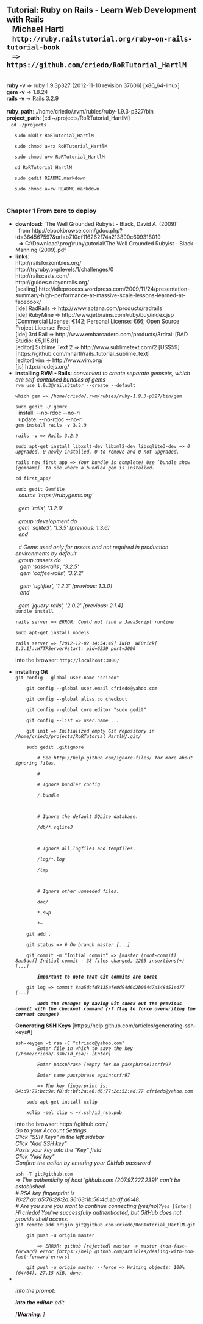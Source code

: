 <h2>Tutorial: Ruby on Rails - Learn Web Development with Rails<br />
&nbsp;&nbsp;&nbsp;Michael Hartl<br />
&nbsp;&nbsp;&nbsp;<code>http://ruby.railstutorial.org/ruby-on-rails-tutorial-book</code><br />
&nbsp;&nbsp;&nbsp;<code>=> https://github.com/criedo/RoRTutorial_HartlM</code></h2>
<br />
<b>ruby -v</b> => ruby 1.9.3p327 (2012-11-10 revision 37606) [x86_64-linux]<br />
<b>gem -v</b> => 1.8.24<br />
<b>rails -v</b> => Rails 3.2.9<br />
<br />
<b>ruby_path</b>: ./home/criedo/.rvm/rubies/ruby-1.9.3-p327/bin<br />
<b>project_path</b>: [cd ~/projects/RoRTutorial_HartlM]<br />
&nbsp;&nbsp;&nbsp;<code>cd ~/projects<br />
&nbsp;&nbsp;&nbsp;sudo mkdir RoRTutorial_HartlM<br />
&nbsp;&nbsp;&nbsp;sudo chmod a=rx RoRTutorial_HartlM<br />
&nbsp;&nbsp;&nbsp;sudo chmod u+w RoRTutorial_HartlM<br />
&nbsp;&nbsp;&nbsp;cd RoRTutorial_HartlM<br />
&nbsp;&nbsp;&nbsp;sudo gedit README.markdown<br />
&nbsp;&nbsp;&nbsp;sudo chmod a=rw README.markdown</code><br />
<br />
<h3>Chapter 1 From zero to deploy</h3>
<ul>
<li><b>download</b>: 'The Well Grounded Rubyist - Black, David A. (2009)'<br />
&nbsp;&nbsp;from http://ebookbrowse.com/gdoc.php?id=364567597&url=b710df116262f74a213890c609318019<br />
&nbsp;&nbsp;=> C:\Download\prog\ruby\tutorial\The Well Grounded Rubyist - Black - Manning (2009).pdf</li>
<li><b>links</b>:<br />
http://railsforzombies.org/<br />
http://tryruby.org/levels/1/challenges/0<br />
http://railscasts.com/<br />
http://guides.rubyonrails.org/<br />
[scaling] http://idleprocess.wordpress.com/2009/11/24/presentation-summary-high-performance-at-massive-scale-lessons-learned-at-facebook/<br />
[ide] RadRails => http://www.aptana.com/products/radrails<br />
[ide] RubyMine => http://www.jetbrains.com/ruby/buy/index.jsp [Commercial License: €142; Personal License: €66; Open Source Project License: Free]<br />
[ide] 3rd Rail => http://www.embarcadero.com/products/3rdrail [RAD Studio: €5,115.81]<br />
[editor] Sublime Text 2 => http://www.sublimetext.com/2 [US$59] [https://github.com/mhartl/rails_tutorial_sublime_text]<br />
[editor] vim => http://www.vim.org/<br />
[js] http://nodejs.org/</li>
<li><b>installing RVM - Rails</b>: <i>convenient to create separate gemsets, which are self-contained bundles of gems</i><br />
<code>rvm use 1.9.3@rails3tutor --create --default<br />
which gem => <i>/home/criedo/.rvm/rubies/ruby-1.9.3-p327/bin/gem</i><br />
sudo gedit ~/.gemrc</code><br />
&nbsp;&nbsp;install: --no-rdoc --no-ri<br />
&nbsp;&nbsp;update: --no-rdoc --no-ri<br />
<code>gem install rails -v 3.2.9<br />
rails -v => <i>Rails 3.2.9</i><br />
sudo apt-get install libxslt-dev libxml2-dev libsqlite3-dev => <i>0 upgraded, 0 newly installed, 0 to remove and 0 not upgraded.</i><br />
rails new first_app => <i>Your bundle is complete! Use `bundle show [gemname]` to see where a bundled gem is installed.</i><br />
cd first_app/<br />
sudo gedit Gemfile</code><br />
&nbsp;&nbsp;<i>source 'https://rubygems.org'<br />
&nbsp;&nbsp;<br />
&nbsp;&nbsp;gem 'rails', '3.2.9'<br />
&nbsp;&nbsp;<br />
&nbsp;&nbsp;group :development do<br />
&nbsp;&nbsp;gem 'sqlite3', '1.3.5' [previous: 1.3.6]<br />
&nbsp;&nbsp;end<br />
&nbsp;&nbsp;<br />
&nbsp;&nbsp;# Gems used only for assets and not required in production environments by default.<br />
&nbsp;&nbsp;group :assets do<br />
&nbsp;&nbsp;  gem 'sass-rails',   '3.2.5'<br />
&nbsp;&nbsp;  gem 'coffee-rails', '3.2.2'<br />
&nbsp;&nbsp;  <br />
&nbsp;&nbsp;  gem 'uglifier', '1.2.3' [previous: 1.3.0]<br />
&nbsp;&nbsp;	end<br />
&nbsp;&nbsp;<br />
&nbsp;&nbsp;gem 'jquery-rails', '2.0.2' [previous: 2.1.4]</i><br />
<code>bundle install<br />
rails server => <i>ERROR: Could not find a JavaScript runtime</i><br />
sudo apt-get install nodejs<br />
rails server => <i>[2012-12-02 14:54:49] INFO  WEBrick[ 1.3.1]::HTTPServer#start: pid=6239 port=3000</i></code><br />
<p>into the browser</b>: <code>http://localhost:3000/</code></p></li>
<li><b>installing Git</b><br />
	<code>git config --global user.name "criedo"<br />
	git config --global user.email cfriedo@yahoo.com<br />
	git config --global alias.co checkout<br />
	git config --global core.editor "sudo gedit"<br />
	git config --list => <i>user.name ...</i><br />
	git init => <i>Initialized empty Git repository in /home/criedo/projects/RoRTutorial_HartlM/.git/</i><br />
	sudo gedit .gitignore<br />
		<i># See http://help.github.com/ignore-files/ for more about ignoring files.<br />
		#<br />
		# Ignore bundler config<br />
		/.bundle<br />
		<br />
		# Ignore the default SQLite database.<br />
		/db/*.sqlite3<br />
		<br />
		# Ignore all logfiles and tempfiles.<br />
		/log/*.log<br />
		/tmp<br />
		<br />
		# Ignore other unneeded files.<br />
		doc/<br />
		*.swp<br />
		*~</i><br />
	git add .<br />
	git status => <i># On branch master [...]</i><br />
	git commit -m "Initial commit" => <i>[master (root-commit) 8aa5dcf] Initial commit - 38 files changed, 1265 insertions(+) [...]</i><br />
		<b><i>important to note that Git commits are local</i></b><br />
	git log => <i>commit 8aa5dcfd8135afe0d94d6d2b06447a148451e477 [...]</i><br />
		<b><i>undo the changes by having Git check out the previous commit with the checkout command (-f flag to force overwriting the current changes)</i></b></code><br />
	<p><b>Generating SSH Keys</b> [https://help.github.com/articles/generating-ssh-keys#]</p>
	<code>ssh-keygen -t rsa -C "cfriedo@yahoo.com"
		<i>Enter file in which to save the key (/home/criedo/.ssh/id_rsa): [Enter]<br />
		Enter passphrase (empty for no passphrase):crfr97<br />
		Enter same passphrase again:crfr97<br />
		=> The key fingerprint is: 04:d9:79:bc:9e:f8:dc:bf:2a:e6:d6:77:2c:52:ad:77 cfriedo@yahoo.com</i><br />
	sudo apt-get install xclip<br />
	xclip -sel clip < ~/.ssh/id_rsa.pub</code><br />
	<p>into the browser</b>: https://github.com/<br />
	<i>Go to your Account Settings<br />
	Click "SSH Keys" in the left sidebar<br />
	Click "Add SSH key"<br />
	Paste your key into the "Key" field<br />
	Click "Add key"<br />
	Confirm the action by entering your GitHub password</i></p>
	<code>ssh -T git@github.com</code><br />
		=> <i>The authenticity of host 'github.com (207.97.227.239)' can't be established.<br />
		# RSA key fingerprint is 16:27:ac:a5:76:28:2d:36:63:1b:56:4d:eb:df:a6:48.<br />
		# Are you sure you want to continue connecting (yes/no)?</i><code>yes [Enter]</code><br />
		<i>Hi criedo! You've successfully authenticated, but GitHub does not provide shell access.</i><br />
	<code>git remote add origin git@github.com:criedo/RoRTutorial_HartlM.git<br />
	git push -u origin master<br />
		=> <i>ERROR: github [rejected] master -> master (non-fast-forward) error [https://help.github.com/articles/dealing-with-non-fast-forward-errors]<br />
	git push -u origin master --force => <i>Writing objects: 100% (64/64), 27.15 KiB, done.</i></code>
</li>
<li><b></b><br />
<p>into the prompt</b>: <code></code></p>
<p><b>into the editor</b>: <i>edit</i> </p>
[<b><i>Warning</i></b>: ]
</li>
</ul>
